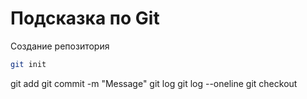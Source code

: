 # Подсказка по Git

Создание репозитория
```sh
git init
```

git add
git commit -m "Message"
git log
git log --oneline
git checkout
